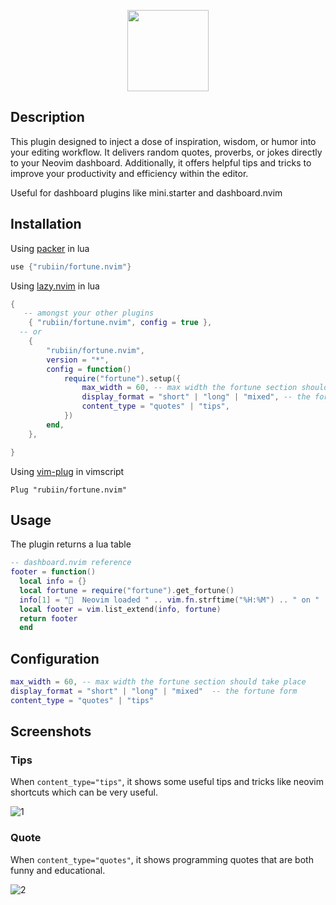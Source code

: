 <p align="center"><img src="https://i.imgur.com/wLMNwZq.png" height=130 /></p>

## Description

This plugin designed to inject a dose of inspiration, wisdom, or humor into your editing workflow. It delivers random quotes, proverbs, or jokes directly to your Neovim dashboard. Additionally, it offers helpful tips and tricks to improve your productivity and efficiency within the editor.

Useful for dashboard plugins like mini.starter and dashboard.nvim

## Installation

Using [packer](https://github.com/wbthomason/packer.nvim) in lua

```lua
use {"rubiin/fortune.nvim"}
```

Using [lazy.nvim](https://github.com/folke/lazy.nvim) in lua

```lua
{
   -- amongst your other plugins
  	{ "rubiin/fortune.nvim", config = true },
  -- or
	{
		"rubiin/fortune.nvim",
		version = "*",
		config = function()
			require("fortune").setup({
				max_width = 60, -- max width the fortune section should take place
				display_format = "short" | "long" | "mixed", -- the fortune form
				content_type = "quotes" | "tips",
			})
		end,
	},

}
```

Using [vim-plug](https://github.com/junegunn/vim-plug) in vimscript

```vim
Plug "rubiin/fortune.nvim"
```

## Usage

The plugin returns a lua table

```lua
-- dashboard.nvim reference
footer = function()
  local info = {}
  local fortune = require("fortune").get_fortune()
  info[1] = "  Neovim loaded " .. vim.fn.strftime("%H:%M") .. " on " .. vim.fn.strftime("%d/%m/%Y") .. " '"
  local footer = vim.list_extend(info, fortune)
  return footer
  end

```

## Configuration

```lua
max_width = 60, -- max width the fortune section should take place
display_format = "short" | "long" | "mixed"  -- the fortune form
content_type = "quotes" | "tips"
```

## Screenshots

### Tips

When `content_type="tips"`, it shows some useful tips and tricks like neovim shortcuts which can be very useful.

![1](https://i.imgur.com/f8CvAso.png)

### Quote

When `content_type="quotes"`, it shows programming quotes that are both funny and educational.

![2](https://i.imgur.com/Zi0Gr2n.png)
